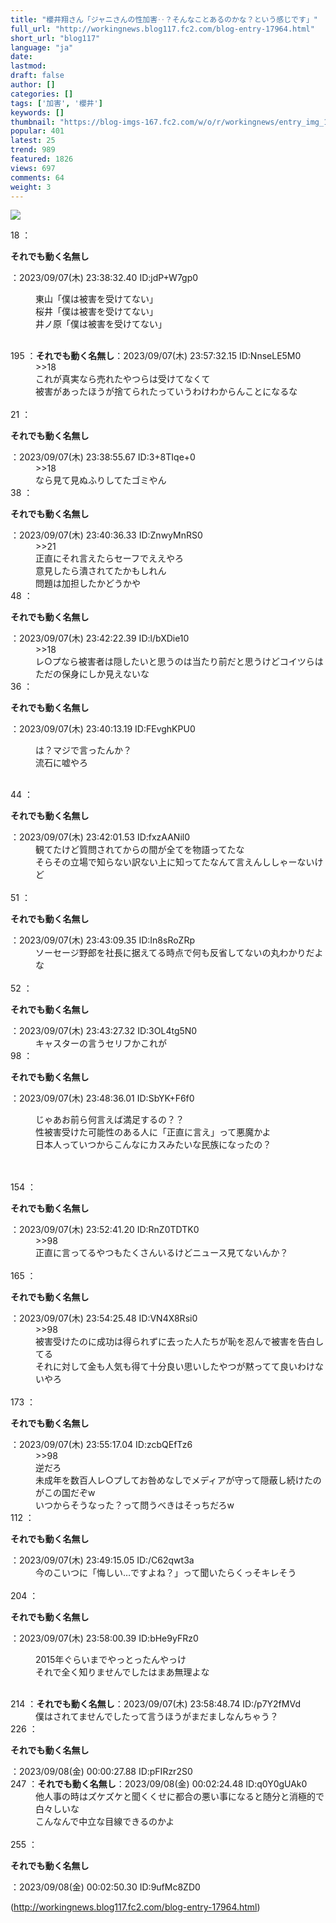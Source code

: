 ```yaml
---
title: "櫻井翔さん「ジャニさんの性加害‥？そんなことあるのかな？という感じです」"
full_url: "http://workingnews.blog117.fc2.com/blog-entry-17964.html"
short_url: "blog117"
language: "ja"
date: 
lastmod: 
draft: false
author: []
categories: []
tags: ['加害', '櫻井']
keywords: []
thumbnail: "https://blog-imgs-167.fc2.com/w/o/r/workingnews/entry_img_17964.jpg"
popular: 401
latest: 25
trend: 989
featured: 1826
views: 697
comments: 64
weight: 3
---
```


![](https://blog-imgs-167.fc2.com/w/o/r/workingnews/entry_img_17964.jpg)

<dl class='thread'><dt>18 ：<p><b>それでも動く名無し</b></p>：2023/09/07(木) 23:38:32.40 ID:jdP+W7gp0 <br></dt><dd><p>東山「僕は被害を受けてない」 <br>桜井「僕は被害を受けてない」 <br>井ノ原「僕は被害を受けてない」</p> <dd><br> </dd></dd><dt>195 ：<b>それでも動く名無し</b>：2023/09/07(木) 23:57:32.15 ID:NnseLE5M0 <br></dt><dd>>>18 <br>これが真実なら売れたやつらは受けてなくて <br><dd>被害があったほうが捨てられたっていうわけわからんことになるな <br><dd><br> </dd></dd></dd><dt>21 ：<p><b>それでも動く名無し</b></p>：2023/09/07(木) 23:38:55.67 ID:3+8TIqe+0 <br></dt><dd>>>18 <br>なら見て見ぬふりしてたゴミやん <dd> <dd> </dd></dd></dd><dt>38 ：<p><b>それでも動く名無し</b></p>：2023/09/07(木) 23:40:36.33 ID:ZnwyMnRS0 <br></dt><dd>>>21 <br>正直にそれ言えたらセーフでええやろ <br>意見したら潰されてたかもしれん <br>問題は加担したかどうかや <dd> <dd> </dd></dd></dd><dt>48 ：<p><b>それでも動く名無し</b></p>：2023/09/07(木) 23:42:22.39 ID:l/bXDie10 <br></dt><dd>>>18 <br>レ○プなら被害者は隠したいと思うのは当たり前だと思うけどコイツらはただの保身にしか見えないな <br></dd><dt>36 ：<p><b>それでも動く名無し</b></p>：2023/09/07(木) 23:40:13.19 ID:FEvghKPU0 <br></dt><dd><p>は？マジで言ったんか？ <br>流石に嘘やろ</p> <br><dd> </dd></dd><dt>44 ：<p><b>それでも動く名無し</b></p>：2023/09/07(木) 23:42:01.53 ID:fxzAANil0 <br></dt><dd>観てたけど質問されてからの間が全てを物語ってたな <br>そらその立場で知らない訳ない上に知ってたなんて言えんししゃーないけど <br><dd><br> </dd></dd><dt>51 ：<p><b>それでも動く名無し</b></p>：2023/09/07(木) 23:43:09.35 ID:In8sRoZRp <br></dt><dd>ソーセージ野郎を社長に据えてる時点で何も反省してないの丸わかりだよな <br><dd><br> </dd></dd><dt>52 ：<p><b>それでも動く名無し</b></p>：2023/09/07(木) 23:43:27.32 ID:3OL4tg5N0 <br></dt><dd>キャスターの言うセリフかこれが <br></dd><dt>98 ：<p><b>それでも動く名無し</b></p>：2023/09/07(木) 23:48:36.01 ID:SbYK+F6f0 <br></dt><dd><p>じゃあお前ら何言えば満足するの？？ <br>性被害受けた可能性のある人に「正直に言え」って悪魔かよ <br>日本人っていつからこんなにカスみたいな民族になったの？</p> <br><dd><br> </dd></dd><dt>154 ：<p><b>それでも動く名無し</b></p>：2023/09/07(木) 23:52:41.20 ID:RnZ0TDTK0 <br></dt><dd>>>98 <br>正直に言ってるやつもたくさんいるけどニュース見てないんか？ <br><dd><br> </dd></dd><dt>165 ：<p><b>それでも動く名無し</b></p>：2023/09/07(木) 23:54:25.48 ID:VN4X8Rsi0 <br></dt><dd>>>98 <br>被害受けたのに成功は得られずに去った人たちが恥を忍んで被害を告白してる <br>それに対して金も人気も得て十分良い思いしたやつが黙ってて良いわけないやろ <br><dd><br> </dd></dd><dt>173 ：<p><b>それでも動く名無し</b></p>：2023/09/07(木) 23:55:17.04 ID:zcbQEfTz6 <br></dt><dd>>>98 <br>逆だろ <br>未成年を数百人レ○プしてお咎めなしでメディアが守って隠蔽し続けたのがこの国だぞw <br>いつからそうなった？って問うべきはそっちだろw <br></dd><dt>112 ：<p><b>それでも動く名無し</b></p>：2023/09/07(木) 23:49:15.05 ID:/C62qwt3a <br></dt><dd>今のこいつに「悔しい…ですよね？」って聞いたらくっそキレそう <br><dd><br> </dd></dd><dt>204 ：<p><b>それでも動く名無し</b></p>：2023/09/07(木) 23:58:00.39 ID:bHe9yFRz0 <br></dt><dd><p>2015年ぐらいまでやっとったんやっけ <br>それで全く知りませんでしたはまあ無理よな </p><br><dd> <dd> </dd></dd></dd><dt>214 ：<b>それでも動く名無し</b>：2023/09/07(木) 23:58:48.74 ID:/p7Y2fMVd <br></dt><dd>僕はされてませんでしたって言うほうがまだましなんちゃう？ <br></dd><dt>226 ：<p><b>それでも動く名無し</b></p>：2023/09/08(金) 00:00:27.88 ID:pFIRzr2S0 <br></dt><dt>247 ：<b>それでも動く名無し</b>：2023/09/08(金) 00:02:24.48 ID:q0Y0gUAk0 <br></dt><dd>他人事の時はズケズケと聞くくせに都合の悪い事になると随分と消極的で白々しいな <br>こんなんで中立な目線できるのかよ <br><dd><br> </dd></dd><dt>255 ：<p><b>それでも動く名無し</b></p>：2023/09/08(金) 00:02:50.30 ID:9ufMc8ZD0 <br></dt></dl> 

(http://workingnews.blog117.fc2.com/blog-entry-17964.html)
